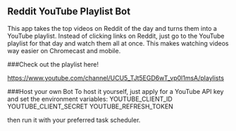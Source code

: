 Reddit YouTube Playlist Bot
---

This app takes the top videos on Reddit of the day and turns them into a YouTube playlist.
Instead of clicking links on Reddit, just go to the YouTube playlist for that day and watch them all at once.
This makes watching videos way easier on Chromecast and mobile.

###Check out the playlist here!

https://www.youtube.com/channel/UCU5_TJt5EGD6wT_vp0l1msA/playlists

###Host your own Bot
To host it yourself, just apply for a YouTube API key and set the environment variables:
YOUTUBE_CLIENT_ID
YOUTUBE_CLIENT_SECRET
YOUTUBE_REFRESH_TOKEN

then run it with your preferred task scheduler.

